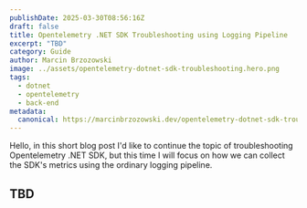 ```yaml
---
publishDate: 2025-03-30T08:56:16Z
draft: false
title: Opentelemetry .NET SDK Troubleshooting using Logging Pipeline
excerpt: "TBD"
category: Guide
author: Marcin Brzozowski
image: ../assets/opentelemetry-dotnet-sdk-troubleshooting.hero.png
tags:
  - dotnet
  - opentelemetry
  - back-end
metadata:
  canonical: https://marcinbrzozowski.dev/opentelemetry-dotnet-sdk-troubleshooting-logging-pipeline/
---
```


Hello, in this short blog post I'd like to continue the topic of troubleshooting Opentelemetry .NET SDK, but this time I will focus on how we can collect the SDK's metrics using the ordinary logging pipeline.

## TBD